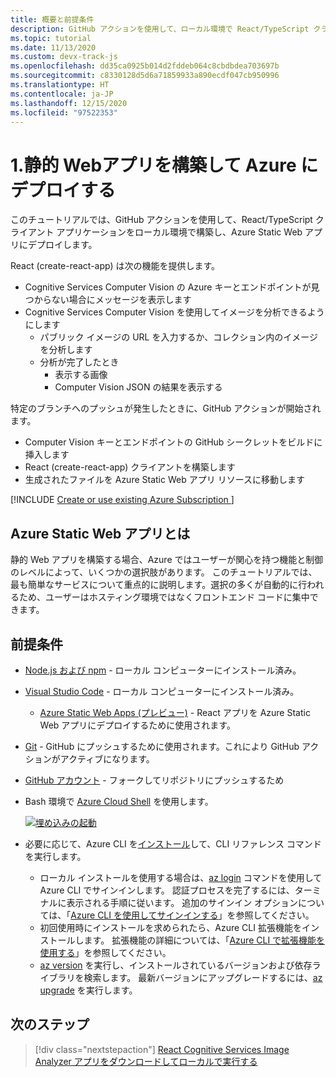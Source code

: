 ```yaml
---
title: 概要と前提条件
description: GitHub アクションを使用して、ローカル環境で React/TypeScript クライアント アプリケーションを構築し、Azure Static Web アプリにデプロイします。
ms.topic: tutorial
ms.date: 11/13/2020
ms.custom: devx-track-js
ms.openlocfilehash: dd35ca0925b014d2fddeb064c8cbdbdea703697b
ms.sourcegitcommit: c8330128d5d6a71859933a890ecdf047cb950996
ms.translationtype: HT
ms.contentlocale: ja-JP
ms.lasthandoff: 12/15/2020
ms.locfileid: "97522353"
---
```

# <a name="1-build-and-deploy-a-static-web-app-to-azure"></a>1.静的 Webアプリを構築して Azure にデプロイする

このチュートリアルでは、GitHub アクションを使用して、React/TypeScript クライアント アプリケーションをローカル環境で構築し、Azure Static Web アプリにデプロイします。 

React (create-react-app) は次の機能を提供します。 
* Cognitive Services Computer Vision の Azure キーとエンドポイントが見つからない場合にメッセージを表示します
* Cognitive Services Computer Vision を使用してイメージを分析できるようにします
    * パブリック イメージの URL を入力するか、コレクション内のイメージを分析します
    * 分析が完了したとき
        * 表示する画像
        * Computer Vision JSON の結果を表示する 

特定のブランチへのプッシュが発生したときに、GitHub アクションが開始されます。
* Computer Vision キーとエンドポイントの GitHub シークレットをビルドに挿入します
* React (create-react-app) クライアントを構築します
* 生成されたファイルを Azure Static Web アプリ リソースに移動します

[!INCLUDE [Create or use existing Azure Subscription ](../../includes/environment-subscription-h2.md)]

## <a name="what-is-an-azure-static-web-app"></a>Azure Static Web アプリとは

静的 Web アプリを構築する場合、Azure ではユーザーが関心を持つ機能と制御のレベルによって、いくつかの選択肢があります。 このチュートリアルでは、最も簡単なサービスについて重点的に説明します。選択の多くが自動的に行われるため、ユーザーはホスティング環境ではなくフロントエンド コードに集中できます。

## <a name="prerequisites"></a>前提条件

- [Node.js および npm](https://nodejs.org/en/download) - ローカル コンピューターにインストール済み。
- [Visual Studio Code](https://code.visualstudio.com/) - ローカル コンピューターにインストール済み。 
    - [Azure Static Web Apps (プレビュー)](https://marketplace.visualstudio.com/items?itemName=ms-azuretools.vscode-azurestaticwebapps) - React アプリを Azure Static Web アプリにデプロイするために使用されます。
- [Git](https://git-scm.com/downloads) - GitHub にプッシュするために使用されます。これにより GitHub アクションがアクティブになります。
- [GitHub アカウント](https://github.com/join) - フォークしてリポジトリにプッシュするため
- Bash 環境で [Azure Cloud Shell](/azure/cloud-shell/quickstart) を使用します。

   [![埋め込みの起動](https://shell.azure.com/images/launchcloudshell.png "Azure Cloud Shell を起動する")](https://shell.azure.com)   
- 必要に応じて、Azure CLI を[インストール](/cli/azure/install-azure-cli)して、CLI リファレンス コマンドを実行します。
   - ローカル インストールを使用する場合は、[az login](/cli/azure/reference-index#az-login) コマンドを使用して Azure CLI でサインインします。  認証プロセスを完了するには、ターミナルに表示される手順に従います。  追加のサインイン オプションについては、「[Azure CLI を使用してサインインする](/cli/azure/authenticate-azure-cli)」を参照してください。
  - 初回使用時にインストールを求められたら、Azure CLI 拡張機能をインストールします。  拡張機能の詳細については、「[Azure CLI で拡張機能を使用する](/cli/azure/azure-cli-extensions-overview)」を参照してください。
  - [az version](/cli/azure/reference-index?#az_version) を実行し、インストールされているバージョンおよび依存ライブラリを検索します。 最新バージョンにアップグレードするには、[az upgrade](/cli/azure/reference-index?#az_upgrade) を実行します。

## <a name="next-step"></a>次のステップ

> [!div class="nextstepaction"]
> [React Cognitive Services Image Analyzer アプリをダウンロードしてローカルで実行する](run-the-react-cognitive-services-image-analyzer-app-locally.md) 